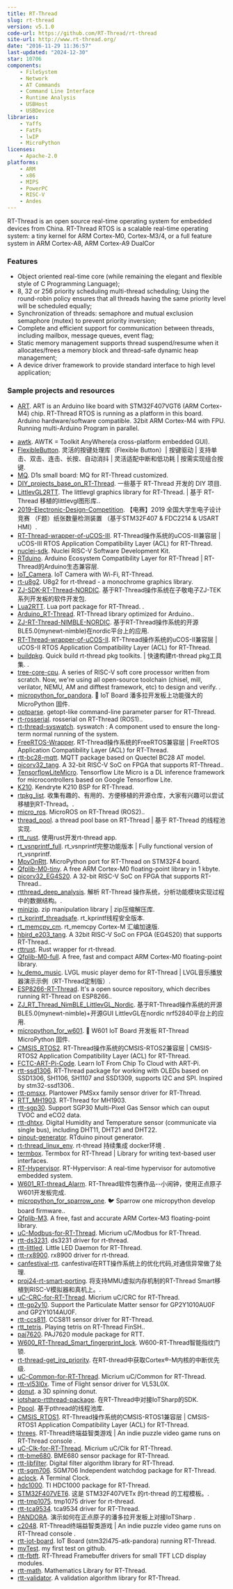 ```yaml
---
title: RT-Thread
slug: rt-thread
version: v5.1.0
code-url: https://github.com/RT-Thread/rt-thread
site-url: http://www.rt-thread.org/
date: "2016-11-29 11:36:57"
last-updated: "2024-12-30"
star: 10706
components:
    - FileSystem
    - Network
    - AT Commands
    - Command Line Interface
    - Runtime Analysis
    - USBHost
    - USBDevice
libraries:
    - Yaffs
    - FatFs
    - lwIP
    - MicroPython
licenses:
    - Apache-2.0
platforms:
    - ARM
    - x86
    - MIPS
    - PowerPC
    - RISC-V
    - Andes
---
```

RT-Thread is an open source real-time operating system for embedded devices from China. RT-Thread RTOS is a scalable real-time operating system: a tiny kernel for ARM Cortex-M0, Cortex-M3/4, or a full feature system in ARM Cortex-A8, ARM Cortex-A9 DualCor

<!--more-->

### Features

- Object oriented real-time core (while remaining the elegant and flexible style of C Programming Language);
- 8, 32 or 256 priority scheduling multi-thread scheduling; Using the round-robin policy ensures that all threads having the same priority level will be scheduled equally;
- Synchronization of threads: semaphore and mutual exclusion semaphore (mutex) to prevent priority inversion;
- Complete and efficient support for communication between threads, including mailbox, message queues, event flag;
- Static memory management supports thread suspend/resume when it allocates/frees a memory block and thread-safe dynamic heap management;
- A device driver framework to provide standard interface to high level application;

### Sample projects and resources

- [ART](https://github.com/RT-Thread/ART). ART is an Arduino like board with STM32F407VGT6 (ARM Cortex-M4) chip. RT-Thread RTOS is running as a platform in this board. Arduino hardware/software compatible. 32bit ARM Cortex-M4 with FPU. Running multi-Arduino Program in parallel.
<!--github-projects-->
- [awtk](https://github.com/zlgopen/awtk). AWTK = Toolkit AnyWhere(a cross-platform embedded GUI).
- [FlexibleButton](https://github.com/murphyzhao/FlexibleButton). 灵活的按键处理库（Flexible Button）| 按键驱动 | 支持单击、双击、连击、长按、自动消抖 | 灵活适配中断和低功耗 | 按需实现组合按键.
- [MQ](https://github.com/mangopi-sbc/MQ). D1s small board: MQ for RT-Thread customized.
- [DIY_projects_base_on_RT-Thread](https://github.com/willianchanlovegithub/DIY_projects_base_on_RT-Thread). 一些基于 RT-Thread 开发的 DIY 项目.
- [LittlevGL2RTT](https://github.com/liu2guang/LittlevGL2RTT). The littlevgl graphics library for RT-Thread. | 基于 RT-Thread 移植的littlevgl图形库..
- [2019-Electronic-Design-Competition](https://github.com/zengwangfa/2019-Electronic-Design-Competition). 【电赛】2019 全国大学生电子设计竞赛 （F题）纸张数量检测装置 （基于STM32F407 & FDC2214 & USART HMI）.
- [RT-Thread-wrapper-of-uCOS-III](https://github.com/mysterywolf/RT-Thread-wrapper-of-uCOS-III). RT-Thread操作系统的uCOS-III兼容层 | uCOS-III RTOS Application Compatibility Layer (ACL) for RT-Thread.
- [nuclei-sdk](https://github.com/Nuclei-Software/nuclei-sdk).   Nuclei RISC-V Software Development Kit.
- [RTduino](https://github.com/RTduino/RTduino). Arduino Ecosystem Compatibility Layer for RT-Thread | RT-Thread的Arduino生态兼容层.
- [IoT_Camera](https://github.com/RT-Thread/IoT_Camera). IoT Camera with Wi-Fi, RT-Thread.
- [rt-u8g2](https://github.com/wuhanstudio/rt-u8g2). U8g2 for rt-thread - a monochrome graphics library.
- [ZJ-SDK-RT-Thread-NORDIC](https://github.com/ZJ-TEK/ZJ-SDK-RT-Thread-NORDIC). 基于RT-Thread操作系统在子敬电子ZJ-TEK系列开发板的软件开发包.
- [Lua2RTT](https://github.com/liu2guang/Lua2RTT). Lua port package for RT-Thread. .
- [Arduino_RT-Thread](https://github.com/onelife/Arduino_RT-Thread). RT-Thread library optimized for Arduino..
- [ZJ-RT-Thread-NIMBLE-NORDIC](https://github.com/ZJ-TEK/ZJ-RT-Thread-NIMBLE-NORDIC). 基于RT-Thread操作系统的开源BLE5.0(mynewt-nimble)在nordic平台上的应用.
- [RT-Thread-wrapper-of-uCOS-II](https://github.com/mysterywolf/RT-Thread-wrapper-of-uCOS-II). RT-Thread操作系统的uCOS-II兼容层 | uCOS-II RTOS Application Compatibility Layer (ACL) for RT-Thread.
- [buildpkg](https://github.com/rtpkgs/buildpkg). Quick build rt-thread pkg toolkits. | 快速构建rt-thread pkg工具集. .
- [tree-core-cpu](https://github.com/microdynamics-cpu/tree-core-cpu). A series of RISC-V soft core processor written from scratch. Now, we're using all open-source toolchain (chisel, mill, verilator, NEMU, AM and difftest framework, etc) to design and verify. .
- [micropython_for_pandora](https://github.com/SummerGift/micropython_for_pandora). 🍭 IoT Board 潘多拉开发板上功能强大的 MicroPython 固件.
- [optparse](https://github.com/liu2guang/optparse). getopt-like command-line parameter parser for RT-Thread.
- [rt-rosserial](https://github.com/wuhanstudio/rt-rosserial). rosserial on RT-Thread (ROS1)..
- [rt-thread-syswatch](https://github.com/qiyongzhong0/rt-thread-syswatch). syswatch : A component used to ensure the long-term normal running of the system.
- [FreeRTOS-Wrapper](https://github.com/RT-Thread-packages/FreeRTOS-Wrapper). RT-Thread操作系统的FreeRTOS兼容层 | FreeRTOS Application Compatibility Layer (ACL) for RT-Thread.
- [rtt-bc28-mqtt](https://github.com/luhuadong/rtt-bc28-mqtt). MQTT package based on Quectel BC28 AT model.
- [picorv32_tang](https://github.com/wuhanstudio/picorv32_tang). A 32-bit RISC-V SoC on FPGA that supports RT-Thread..
- [TensorflowLiteMicro](https://github.com/QingChuanWS/TensorflowLiteMicro). Tensorflow Lite Micro is a DL inference framework for microcontrollers based on Google Tensorflow Lite.
- [K210](https://github.com/BernardXiong/K210). Kendryte K210 BSP for RT-Thread.
- [rtpkg_list](https://github.com/rtpkgs/rtpkg_list). 收集有趣的、有用的、方便移植的开源仓库，大家有兴趣可以尝试移植到RT-Thread。.
- [micro_ros](https://github.com/wuhanstudio/micro_ros). MicroROS on RT-Thread (ROS2)..
- [thread_pool](https://github.com/armink-rtt-pkgs/thread_pool). a thread pool base on RT-Thread | 基于 RT-Thread 的线程池实现.
- [rtt_rust](https://github.com/rust-for-rtthread/rtt_rust). 使用rust开发rt-thread app.
- [rt_vsnprintf_full](https://github.com/mysterywolf/rt_vsnprintf_full). rt_vsnprintf完整功能版本 | Fully functional version of rt_vsnprintf.
- [MpyOnRtt](https://github.com/armink/MpyOnRtt). MicroPython port for RT-Thread on STM32F4 board.
- [Qfplib-M0-tiny](https://github.com/mysterywolf/Qfplib-M0-tiny). A free ARM Cortex-M0 floating-point library in 1 kbyte.
- [picorv32_EG4S20](https://github.com/wuhanstudio/picorv32_EG4S20). A 32-bit RISC-V SoC on FPGA that supports RT-Thread..
- [rtthread_deep_analysis](https://github.com/SummerGift/rtthread_deep_analysis). 解析 RT-Thread 操作系统，分析功能模块实现过程中的数据结构。.
- [minizip](https://github.com/mysterywolf/minizip). zip manipulation library | zip压缩解压库.
- [rt_kprintf_threadsafe](https://github.com/mysterywolf/rt_kprintf_threadsafe). rt_kprintf线程安全版本.
- [rt_memcpy_cm](https://github.com/mysterywolf/rt_memcpy_cm). rt_memcpy Cortex-M 汇编加速版.
- [hbird_e203_tang](https://github.com/wuhanstudio/hbird_e203_tang). A 32bit RISC-V SoC on FPGA (EG4S20) that supports RT-Thread..
- [rttrust](https://github.com/tcz717/rttrust). Rust wrapper for rt-thread.
- [Qfplib-M0-full](https://github.com/mysterywolf/Qfplib-M0-full). A free, fast and compact ARM Cortex-M0 floating-point library.
- [lv_demo_music](https://github.com/RT-Thread-packages/lv_demo_music). LVGL music player demo for RT-Thread | LVGL音乐播放器演示示例（RT-Thread定制版）.
- [ESP8266-RT-Thread](https://github.com/recan-li/ESP8266-RT-Thread). It's a open source repository, which decribes running RT-Thread on ESP8266..
- [ZJ_RT_Thread_NimBLE_LittlevGL_Nordic](https://github.com/ZJ-TEK/ZJ_RT_Thread_NimBLE_LittlevGL_Nordic). 基于RT-Thread操作系统的开源BLE5.0(mynewt-nimble)+开源GUI LittlevGL在nordic nrf52840平台上的应用.
- [micropython_for_w601](https://github.com/SummerGift/micropython_for_w601). 🍭 W601 IoT Board 开发板 RT-Thread MicroPython 固件.
- [CMSIS_RTOS2](https://github.com/RT-Thread-packages/CMSIS_RTOS2). RT-Thread操作系统的CMSIS-RTOS2兼容层 | CMSIS-RTOS2 Application Compatibility Layer (ACL) for RT-Thread.
- [FCTC-ART-Pi-Code](https://github.com/luhuadong/FCTC-ART-Pi-Code). Learn IoT From Chip To Cloud with ART-Pi.
- [rtt-ssd1306](https://github.com/luhuadong/rtt-ssd1306). RT-Thread package for working with  OLEDs based on SSD1306, SH1106, SH1107 and SSD1309, supports I2C and SPI. Inspired by stm32-ssd1306..
- [rtt-pmsxx](https://github.com/luhuadong/rtt-pmsxx). Plantower PMSxx family sensor driver for RT-Thread.
- [RTT_MH1903](https://github.com/fanwenl/RTT_MH1903). RT-Thread for MH1903.
- [rtt-sgp30](https://github.com/luhuadong/rtt-sgp30). Support SGP30 Multi-Pixel Gas Sensor which can ouput TVOC and eCO2 data.
- [rtt-dhtxx](https://github.com/luhuadong/rtt-dhtxx). Digital Humidity and Temperature sensor (communicate via single bus), including DHT11, DHT21 and DHT22.
- [pinout-generator](https://github.com/RTduino/pinout-generator). RTduino pinout generator.
- [rt-thread_linux_env](https://github.com/maikebing/rt-thread_linux_env). rt-thread 持续集成 docker环境  .
- [termbox](https://github.com/mysterywolf/termbox). Termbox for RT-Thread | Library for writing text-based user interfaces.
- [RT-Hypervisor](https://github.com/Suqier/RT-Hypervisor). RT-Hypervisor: A real-time hypervisor for automotive embedded system.
- [W601_RT-thread_Alarm](https://github.com/Rayuu/W601_RT-thread_Alarm). RT-Thread软件包赛作品--小闹钟，使用正点原子W601开发板完成.
- [micropython_for_sparrow_one](https://github.com/SummerGift/micropython_for_sparrow_one). :bird: Sparrow one micropython develop board firmware..
- [Qfplib-M3](https://github.com/mysterywolf/Qfplib-M3). A free, fast and accurate ARM Cortex-M3 floating-point library.
- [uC-Modbus-for-RT-Thread](https://github.com/mysterywolf/uC-Modbus-for-RT-Thread). Micrium uC/Modbus for RT-Thread.
- [rtt-ds3231](https://github.com/Prry/rtt-ds3231). ds3231 driver for rt-thread.
- [rtt-littled](https://github.com/luhuadong/rtt-littled). Little LED Daemon for RT-Thread.
- [rtt-rx8900](https://github.com/Prry/rtt-rx8900). rx8900 driver for rt-thread.
- [canfestival-rtt](https://github.com/wdfk-prog/canfestival-rtt). canfestival在RTT操作系统上的优化代码,对通信异常做了处理.
- [proj24-rt-smart-porting](https://github.com/oscomp/proj24-rt-smart-porting). 将支持MMU虚拟内存机制的RT-Thread Smart移植到RISC-V模拟器和真机上。.
- [uC-CRC-for-RT-Thread](https://github.com/mysterywolf/uC-CRC-for-RT-Thread). Micrium uC/CRC for RT-Thread.
- [rtt-gp2y10](https://github.com/luhuadong/rtt-gp2y10). Support the Particulate Matter sensor for GP2Y1010AU0F and GP2Y1014AU0F.
- [rtt-ccs811](https://github.com/luhuadong/rtt-ccs811). CCS811 sensor driver for RT-Thread.
- [rtt_tetris](https://github.com/volatile-static/rtt_tetris). Playing tetris on RT-Thread FinSH..
- [paj7620](https://github.com/orange2348/paj7620). PAJ7620 module package for RTT.
- [W600_RT-Thread_Smart_fingerprint_lock](https://github.com/han-xiaohu/W600_RT-Thread_Smart_fingerprint_lock). W600-RT-Thread智能指纹门锁.
- [rt-thread-get_irq_priority](https://github.com/wdfk-prog/rt-thread-get_irq_priority). 在RT-thread中获取Cortex®-M内核的中断优先级.
- [uC-Common-for-RT-Thread](https://github.com/mysterywolf/uC-Common-for-RT-Thread). Micrium uC/Common for RT-Thread.
- [rtt-vl53l0x](https://github.com/Prry/rtt-vl53l0x). Time of Flight sensor driver  for VL53L0X.
- [donut](https://github.com/mysterywolf/donut). a 3D spinning donut.
- [iotsharp-rtthread-package](https://github.com/IoTSharp/iotsharp-rtthread-package). 在RT-Thread中对接IoTSharp的SDK.
- [Ppool](https://github.com/mysterywolf/Ppool). 基于pthread的线程池库.
- [CMSIS_RTOS1](https://github.com/RT-Thread-packages/CMSIS_RTOS1). RT-Thread操作系统的CMSIS-RTOS1兼容层 | CMSIS-RTOS1 Application Compatibility Layer (ACL) for RT-Thread.
- [threes](https://github.com/mysterywolf/threes). RT-Thread终端益智类游戏 | An indie puzzle video game runs on RT-Thread console .
- [uC-Clk-for-RT-Thread](https://github.com/mysterywolf/uC-Clk-for-RT-Thread). Micrium uC/Clk for RT-Thread.
- [rtt-bme680](https://github.com/luhuadong/rtt-bme680). BME680 sensor package for RT-Thread.
- [rtt-libfilter](https://github.com/luhuadong/rtt-libfilter). Digital filter algorithm library for RT-Thread.
- [rtt-sgm706](https://github.com/Prry/rtt-sgm706). SGM706 Independent watchdog package for RT-Thread.
- [aclock](https://github.com/mysterywolf/aclock). A Terminal Clock.
- [hdc1000](https://github.com/Forest-Rain/hdc1000). TI HDC1000 package for RT-Thread.
- [STM32F407VET6](https://github.com/IoTSharp/STM32F407VET6). 这是  STM32F407VETx  的rt-thread 的工程模板。.
- [rtt-tmp1075](https://github.com/Prry/rtt-tmp1075). tmp1075 driver for rt-thread.
- [rtt-tca9534](https://github.com/Prry/rtt-tca9534). tca9534 driver for RT-Thread.
- [PANDORA](https://github.com/IoTSharp/PANDORA). 演示如何在正点原子的潘多拉开发板上对接IoTSharp .
- [c2048](https://github.com/mysterywolf/c2048). RT-Thread终端益智类游戏 | An indie puzzle video game runs on RT-Thread console .
- [rtt-iot-board](https://github.com/luhuadong/rtt-iot-board). IoT Board (stm32l475-atk-pandora) running RT-Thread.
- [myTest](https://github.com/sixixiaoran/myTest). my first test on github.
- [rtt-fbtft](https://github.com/luhuadong/rtt-fbtft). RT-Thread Framebuffer drivers for small TFT LCD display modules.
- [rtt-math](https://github.com/luhuadong/rtt-math). Mathematics Library for RT-Thread.
- [rtt-validator](https://github.com/luhuadong/rtt-validator). A validation algorithm library for RT-Thread.